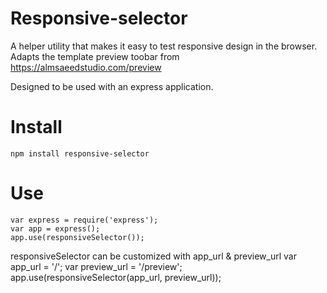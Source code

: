 # Responsive-selector
A helper utility that makes it easy to test responsive design in the browser. Adapts the template preview toobar from https://almsaeedstudio.com/preview

Designed to be used with an express application. 

# Install
    npm install responsive-selector

# Use
    var express = require('express');
    var app = express();
    app.use(responsiveSelector()); 

responsiveSelector can be customized with app_url & preview_url
    var app_url = '/';
    var preview_url = '/preview';
    app.use(responsiveSelector(app_url, preview_url));



